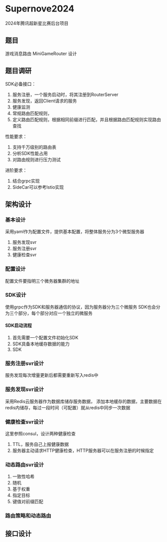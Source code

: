 # Supernove2024

2024年腾讯超新星比赛后台项目

## 题目

游戏消息路由 MiniGameRouter 设计

## 题目调研

SDK必备接口：
1. 服务注册，一个服务启动时，将其注册到RouterServer
2. 服务发现，返回Client请求的服务
3. 健康监测
4. 常规路由匹配规则，
5. 定义路由匹配规则，根据相同前缀进行匹配，并且根据路由匹配规则实现路由查找

性能要求：
1. 支持千万级别的路由表
2. 分析SDK性能占用
3. 对路由规则进行压力测试

进阶要求：
1. 结合grpc实现
2. SideCar可以参考Istio实现

## 架构设计

### 基本设计
采用yaml作为配置文件，提供基本配置，将整体服务分为3个微型服务器
1. 服务发现svr
2. 服务注册svr
3. 健康检查svr

### 配置设计
配置文件要指明三个微务器集群的地址

### SDK设计
使用grpc作为SDK和服务器通信的协议，因为服务器分为三个微服务
SDK也会分为三个部分，每个部分对应一个独立的微服务
#### SDK启动流程
1. 首先需要一个配置文件初始化SDK
2. SDK具备本地缓存数据的能力
3. SDK

### 服务注册svr设计
服务发现每次增量更新后都需要重新写入redis中

### 服务发现svr设计
采用Redis云服务器作为数据库储存服务数据，
添加本地缓存的数据，主要数据在redis内储存，每过一段时间（可配置）就从redis中同步一次数据

### 健康检查svr设计
这里参照consul，设计两种健康检查
1. TTL，服务自己上报健康数据
2. 服务器主动请求HTTP健康检查，HTTP服务器可以在服务注册的时候指定

### 动态路由svr设计
1. 一致性哈希
2. 随机
3. 基于权重
4. 指定目标
5. 键值对前缀匹配

### 路由策略和动态路由


## 接口设计

